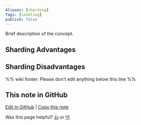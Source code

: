 ```yaml
---
Aliases: [sharding]
Tags: [seedling]
publish: false
---
```


Brief description of the concept.

## Sharding Advantages

## Sharding Disadvantages

%% wiki footer: Please don't edit anything below this line %%

## This note in GitHub

<span class="git-footer">[Edit In GitHub](https://github.dev/data-engineering-community/data-engineering-wiki/blob/main/Concepts/Database%20Sharding.md "git-hub-edit-note") | [Copy this note](https://raw.githubusercontent.com/data-engineering-community/data-engineering-wiki/main/Concepts/Database%20Sharding.md "git-hub-copy-note")</span>

<span class="git-footer">Was this page helpful?
[👍](https://tally.so/r/mOaxjk?rating=Yes&url=https://dataengineering.wiki/Concepts/Database%20Sharding) or [👎](https://tally.so/r/mOaxjk?rating=No&url=https://dataengineering.wiki/Concepts/Database%20Sharding)</span>
